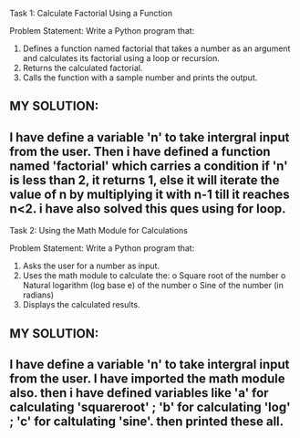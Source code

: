Task 1: Calculate Factorial Using a Function 


Problem Statement: Write a Python program that:
1.   Defines a function named factorial that takes a number as an argument and calculates its factorial using a loop or recursion.
2.   Returns the calculated factorial.
3.   Calls the function with a sample number and prints the output.

MY SOLUTION:
------------
I have define a variable 'n' to take intergral input from the user.
Then i have defined a function named 'factorial' which carries a condition if 'n' is less than 2, it returns 1, else it will iterate the value of n by multiplying it with n-1 till it reaches n<2.
i have also solved this ques using for loop.
-------------------------------------------------------------------------------------------------------------------------------------------------------------------------------------------------------------

Task 2: Using the Math Module for Calculations
 
Problem Statement: Write a Python program that:
1.   Asks the user for a number as input.
2.   Uses the math module to calculate the:
o   Square root of the number
o   Natural logarithm (log base e) of the number
o   Sine of the number (in radians)
3.   Displays the calculated results.


MY SOLUTION:
-----------
I have define a variable 'n' to take intergral input from the user. I have imported the math module also.
then i have defined variables like 'a' for calculating 'squareroot' ; 'b' for calculating 'log' ; 'c' for caltulating 'sine'.
then printed these all.
------------------------------------------------------------------------------------------------------------------------------------------------------------------------------
